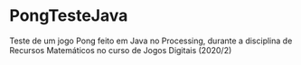 # PongTesteJava
 Teste de um jogo Pong feito em Java no Processing, durante a disciplina de Recursos Matemáticos no curso de Jogos Digitais (2020/2)

